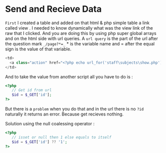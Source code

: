 # Send and Recieve Data
`First` I created a table and added on that html & php simple table a link called view
. I needed to know dynamically what was the view link of the raw that I clicked. And
 you are doing this by using php super global arrays and on the html side with url
  queries. A `url query` is the part of the url after the question mark `_/page?*=_` * is
   the variable name and = after the equal sign is the value of that variable.
   
```php
<td>
  <a class="action" href="<?php echo url_for('staff\subjects\show.php') ?>">View</a>
</td>
```

And to take the value from another script all you have to do is :

```php
<?php 
   // Get id from url
   $id = $_GET['id'];
?>
```

But there is a `problem` when you do that and in the url there is no `?id` naturally it
 returns an error. Because get recieves nothing.
 
 Solution using the null coalessing operator :
 

 ```php
<?php 
    // isset or null then 1 else equals to itself
    $id = $_GET['id'] ?? '1';
 ?>
 ```

